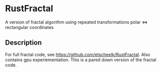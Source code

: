 # RustFractal
A version of fractal algorithm using repeated transformations polar <=> rectangular coordinates

## Description
For full fractal code, see https://github.com/etscheelk/RustFractal.
Also contains gpu experiementation.
This is a pared down version of the fractal code.

